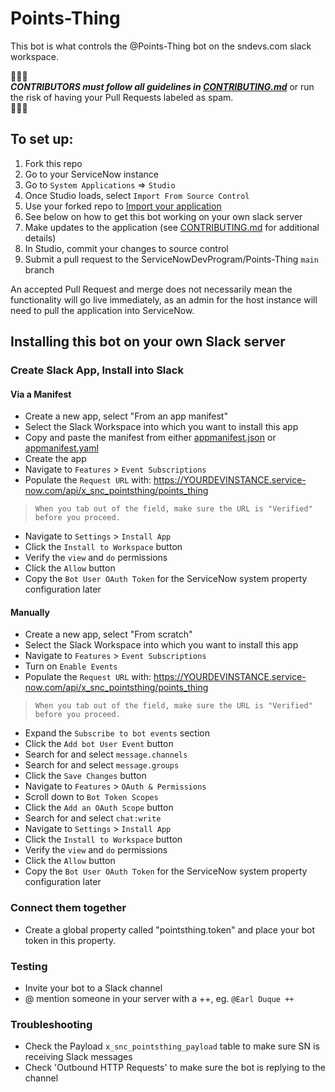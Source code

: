 # Points-Thing

This bot is what controls the @Points-Thing bot on the sndevs.com slack workspace.

🔔🔔🔔<br>
***CONTRIBUTORS must follow all guidelines in [CONTRIBUTING.md](CONTRIBUTING.md)*** or run the risk of having your Pull Requests labeled as spam.<br>
🔔🔔🔔

## To set up:

1. Fork this repo
2. Go to your ServiceNow instance
3. Go to `System Applications` => `Studio`
4. Once Studio loads, select `Import From Source Control`
5. Use your forked repo to [Import your application](https://developer.servicenow.com/dev.do#!/learn/learning-plans/quebec/new_to_servicenow/app_store_learnv2_devenvironment_quebec_importing_an_application_from_source_control)
6. See below on how to get this bot working on your own slack server
7. Make updates to the application (see [CONTRIBUTING.md](CONTRIBUTING.md) for additional details)
8. In Studio, commit your changes to source control
9. Submit a pull request to the ServiceNowDevProgram/Points-Thing `main` branch

An accepted Pull Request and merge does not necessarily mean the functionality will go live immediately, as an admin for the host instance will need to pull the application into ServiceNow.

## Installing this bot on your own Slack server

### Create Slack App, Install into Slack

#### Via a Manifest

* Create a new app, select "From an app manifest"
* Select the Slack Workspace into which you want to install this app
* Copy and paste the manifest from either [appmanifest.json](Points-Thing/appmanifest.json) or [appmanifest.yaml](Points-Thing/appmanifest.yaml)
* Create the app
* Navigate to `Features` > `Event Subscriptions`
* Populate the `Request URL` with: https://YOURDEVINSTANCE.service-now.com/api/x_snc_pointsthing/points_thing
> `When you tab out of the field, make sure the URL is "Verified" before you proceed.`
* Navigate to `Settings` > `Install App`
* Click the `Install to Workspace` button
* Verify the `view` and `do` permissions
* Click the `Allow` button
* Copy the `Bot User OAuth Token` for the ServiceNow system property configuration later

#### Manually

* Create a new app, select "From scratch"
* Select the Slack Workspace into which you want to install this app
* Navigate to `Features` > `Event Subscriptions`
* Turn on `Enable Events`
* Populate the `Request URL` with: https://YOURDEVINSTANCE.service-now.com/api/x_snc_pointsthing/points_thing
> `When you tab out of the field, make sure the URL is "Verified" before you proceed.`
* Expand the `Subscribe to bot events` section
* Click the `Add bot User Event` button
* Search for and select `message.channels`
* Search for and select `message.groups`
* Click the `Save Changes` button
* Navigate to `Features` > `OAuth & Permissions`
* Scroll down to `Bot Token Scopes`
* Click the `Add an OAuth Scope` button
* Search for and select `chat:write`
* Navigate to `Settings` > `Install App`
* Click the `Install to Workspace` button
* Verify the `view` and `do` permissions
* Click the `Allow` button
* Copy the `Bot User OAuth Token` for the ServiceNow system property configuration later

### Connect them together

* Create a global property called "pointsthing.token" and place your bot token in this property.

### Testing

* Invite your bot to a Slack channel
* @ mention someone in your server with a ++, eg. `@Earl Duque ++`

### Troubleshooting

* Check the Payload `x_snc_pointsthing_payload` table to make sure SN is receiving Slack messages
* Check 'Outbound HTTP Requests' to make sure the bot is replying to the channel
